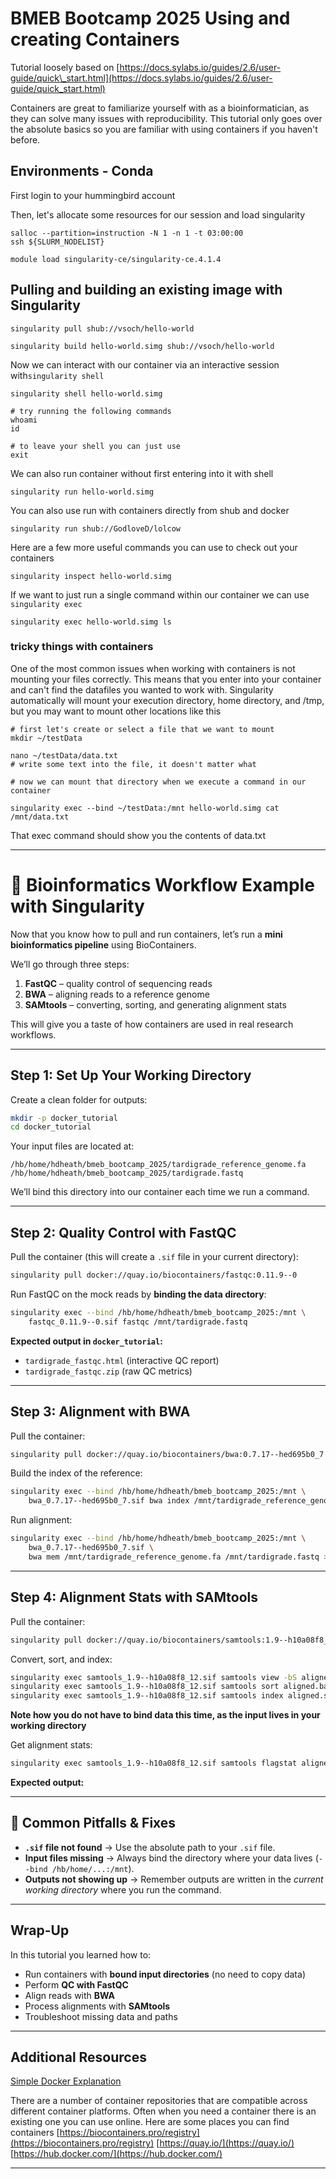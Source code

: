 # BMEB Bootcamp 2025 Using and creating Containers

Tutorial loosely based on [https://docs.sylabs.io/guides/2.6/user-guide/quick\_start.html](https://docs.sylabs.io/guides/2.6/user-guide/quick_start.html)

Containers are great to familiarize yourself with as a bioinformatician, as they can solve many issues with reproducibility. This tutorial only goes over the absolute basics so you are familiar with using containers if you haven't before.

## Environments - Conda

First login to your hummingbird account

Then, let's allocate some resources for our session and load singularity

```
salloc --partition=instruction -N 1 -n 1 -t 03:00:00 
ssh ${SLURM_NODELIST}

module load singularity-ce/singularity-ce.4.1.4
```

## Pulling and building an existing image with Singularity

```
singularity pull shub://vsoch/hello-world 

singularity build hello-world.simg shub://vsoch/hello-world
```

Now we can interact with our container via an interactive session with`singularity shell`

```
singularity shell hello-world.simg

# try running the following commands 
whoami
id

# to leave your shell you can just use 
exit
```

We can also run container without first entering into it with shell

```
singularity run hello-world.simg
```

You can also use run with containers directly from shub and docker

```
singularity run shub://GodloveD/lolcow
```

Here are a few more useful commands you can use to check out your containers

```
singularity inspect hello-world.simg
```

If we want to just run a single command within our container we can use `singularity exec`

```
singularity exec hello-world.simg ls
```

### tricky things with containers

One of the most common issues when working with containers is not mounting your files correctly. This means that you enter into your container and can't find the datafiles you wanted to work with. Singularity automatically will mount your execution directory, home directory, and /tmp, but you may want to mount other locations like this

```
# first let's create or select a file that we want to mount
mkdir ~/testData

nano ~/testData/data.txt
# write some text into the file, it doesn't matter what 

# now we can mount that directory when we execute a command in our container 

singularity exec --bind ~/testData:/mnt hello-world.simg cat /mnt/data.txt
```

That exec command should show you the contents of data.txt


---

# 🧬 Bioinformatics Workflow Example with Singularity

Now that you know how to pull and run containers, let’s run a **mini bioinformatics pipeline** using BioContainers.

We’ll go through three steps:

1. **FastQC** – quality control of sequencing reads
2. **BWA** – aligning reads to a reference genome
3. **SAMtools** – converting, sorting, and generating alignment stats

This will give you a taste of how containers are used in real research workflows.

---

## Step 1: Set Up Your Working Directory

Create a clean folder for outputs:

```bash
mkdir -p docker_tutorial
cd docker_tutorial
```

Your input files are located at:

```
/hb/home/hdheath/bmeb_bootcamp_2025/tardigrade_reference_genome.fa
/hb/home/hdheath/bmeb_bootcamp_2025/tardigrade.fastq
```

We’ll bind this directory into our container each time we run a command.

---

## Step 2: Quality Control with FastQC

Pull the container (this will create a `.sif` file in your current directory):

```bash
singularity pull docker://quay.io/biocontainers/fastqc:0.11.9--0
```

Run FastQC on the mock reads by **binding the data directory**:

```bash
singularity exec --bind /hb/home/hdheath/bmeb_bootcamp_2025:/mnt \
    fastqc_0.11.9--0.sif fastqc /mnt/tardigrade.fastq
```

**Expected output in `docker_tutorial`:**

* `tardigrade_fastqc.html` (interactive QC report)
* `tardigrade_fastqc.zip` (raw QC metrics)

---

## Step 3: Alignment with BWA

Pull the container:

```bash
singularity pull docker://quay.io/biocontainers/bwa:0.7.17--hed695b0_7
```

Build the index of the reference:

```bash
singularity exec --bind /hb/home/hdheath/bmeb_bootcamp_2025:/mnt \
    bwa_0.7.17--hed695b0_7.sif bwa index /mnt/tardigrade_reference_genome.fa
```

Run alignment:

```bash
singularity exec --bind /hb/home/hdheath/bmeb_bootcamp_2025:/mnt \
    bwa_0.7.17--hed695b0_7.sif \
    bwa mem /mnt/tardigrade_reference_genome.fa /mnt/tardigrade.fastq > aligned.sam
```

---

## Step 4: Alignment Stats with SAMtools

Pull the container:

```bash
singularity pull docker://quay.io/biocontainers/samtools:1.9--h10a08f8_12
```

Convert, sort, and index:

```bash
singularity exec samtools_1.9--h10a08f8_12.sif samtools view -bS aligned.sam > aligned.bam
singularity exec samtools_1.9--h10a08f8_12.sif samtools sort aligned.bam -o aligned.sorted.bam
singularity exec samtools_1.9--h10a08f8_12.sif samtools index aligned.sorted.bam
```

**Note how you do not have to bind data this time, as the input lives in your working directory**

Get alignment stats:

```bash
singularity exec samtools_1.9--h10a08f8_12.sif samtools flagstat aligned.sorted.bam
```

**Expected output:**


---

## 🔧 Common Pitfalls & Fixes

* **`.sif` file not found** → Use the absolute path to your `.sif` file.
* **Input files missing** → Always bind the directory where your data lives (`--bind /hb/home/...:/mnt`).
* **Outputs not showing up** → Remember outputs are written in the *current working directory* where you run the command.

---

## Wrap-Up

In this tutorial you learned how to:

* Run containers with **bound input directories** (no need to copy data)
* Perform **QC with FastQC**
* Align reads with **BWA**
* Process alignments with **SAMtools**
* Troubleshoot missing data and paths

---

## Additional Resources 

[Simple Docker Explanation](https://www.reddit.com/r/docker/comments/keq9el/please_someone_explain_docker_to_me_like_i_am_an/) 

There are a number of container repositories that are compatible across different container platforms. Often when you need a container there is an existing one you can use online. Here are some places you can find containers [https://biocontainers.pro/registry](https://biocontainers.pro/registry) [https://quay.io/](https://quay.io/) [https://hub.docker.com/](https://hub.docker.com/) 

---
